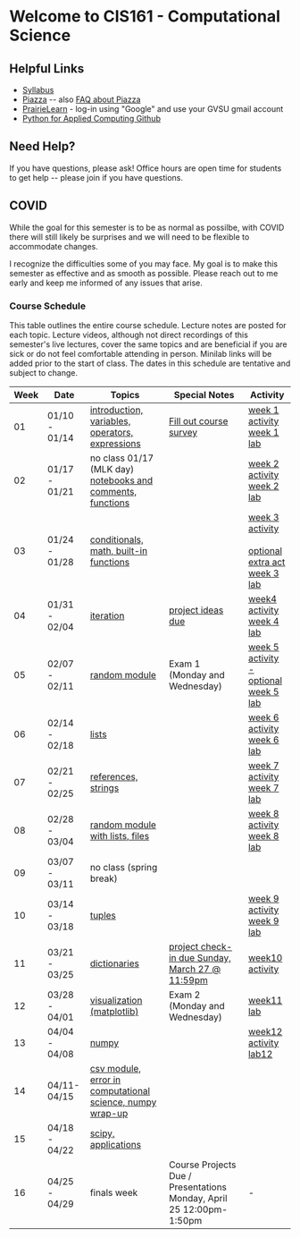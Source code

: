 # Welcome to CIS161 - Computational Science

## Helpful Links
* [Syllabus](syllabus.md)
* [Piazza](https://www.piazza.com/gvsu/winter2022/cis161/home) -- also [FAQ about Piazza](piazza-faq.md)
* [PrairieLearn](https://www.prairielearn.org/pl/course_instance/129003) - log-in
  using "Google" and use your GVSU gmail account
* [Python for Applied Computing Github](https://github.com/eecarrier/python-for-applied-computing)

## Need Help?
If you have questions, please ask!  Office hours are open time for students
to get help -- please join if you have questions.

## COVID
While the goal for this semester is to be as normal as possilbe,
with COVID there will still likely be
surprises and we will need to be flexible to accommodate changes.

I recognize the difficulties some of you may face.
My goal is to make this semester as effective and as smooth
as possible.  Please reach out to me early and keep me informed
of any issues that arise.

### Course Schedule
This table outlines the entire course schedule.  Lecture notes are
posted for each topic.  Lecture videos, although not direct recordings
of this semester's live lectures, cover the same topics and are beneficial
if you are sick or do not feel comfortable attending in person.
Minilab links will be added prior to the start of class.  The dates in this
schedule are tentative and subject to change.

| Week | Date          | Topics | Special Notes | Activity |
| ---- | ------------- | ------ | --------- | ------- |
|  01  | 01/10 - 01/14 | [introduction, variables, operators, expressions](https://www.prairielearn.org/pl/course_instance/129003/assessment/2316030) | [Fill out course survey](https://forms.gle/4CKxEucnGFiHCFHu9) | [week 1 activity](https://www.prairielearn.org/pl/course_instance/129003/assessment/2316000) <br> [week 1 lab](https://www.prairielearn.org/pl/course_instance/129003/assessment/2316422) |
|  02  | 01/17 - 01/21 | no class 01/17 (MLK day) <br> [notebooks and comments, functions](https://www.prairielearn.org/pl/course_instance/129003/assessment/2316476) |  | [week 2 activity](https://www.prairielearn.org/pl/course_instance/129003/assessment/2316475) <br> [week 2 lab](https://www.prairielearn.org/pl/course_instance/129003/assessment/2316753) |
|  03  | 01/24 - 01/28 | [conditionals, math, built-in functions](https://www.prairielearn.org/pl/course_instance/129003/assessment/2316761) | | [week 3 activity](https://www.prairielearn.org/pl/course_instance/129003/assessment/2316760) <br><br> [optional extra act](https://www.prairielearn.org/pl/course_instance/129003/assessment/2316904) <br> [week 3 lab](https://www.prairielearn.org/pl/course_instance/129003/assessment/2316965) |
|  04  | 01/31 - 02/04 | [iteration](https://www.prairielearn.org/pl/course_instance/129003/assessment/2316979) | [project ideas due](https://www.prairielearn.org/pl/course_instance/129003/assessment/2317030) | [week4 activity](https://www.prairielearn.org/pl/course_instance/129003/assessment/2316978) <br> [week 4 lab](https://www.prairielearn.org/pl/course_instance/129003/assessment/2317108) |
|  05  | 02/07 - 02/11 | [random module](https://www.prairielearn.org/pl/course_instance/129003/assessment/2317122) | Exam 1 (Monday and Wednesday) | [week 5 activity - optional](https://www.prairielearn.org/pl/course_instance/129003/assessment/2317121) <br> [week 5 lab](https://www.prairielearn.org/pl/course_instance/129003/assessment/2317294) |
|  06  | 02/14 - 02/18 | [lists](https://www.prairielearn.org/pl/course_instance/129003/assessment/2317330) | | [week 6 activity](https://www.prairielearn.org/pl/course_instance/129003/assessment/2317329) <br> [week 6 lab](https://www.prairielearn.org/pl/course_instance/129003/assessment/2317547) |
|  07  | 02/21 - 02/25 | [references, strings](https://www.prairielearn.org/pl/course_instance/129003/assessment/2317557) | | [week 7 activity](https://www.prairielearn.org/pl/course_instance/129003/assessment/2317556) <br> [week 7 lab](https://www.prairielearn.org/pl/course_instance/129003/assessment/2317656) |
|  08  | 02/28 - 03/04 | [random module with lists, files](https://www.prairielearn.org/pl/course_instance/129003/assessment/2317671) | | [week 8 activity](https://www.prairielearn.org/pl/course_instance/129003/assessment/2317670) <br> [week 8 lab](https://www.prairielearn.org/pl/course_instance/129003/assessment/2317739) |
|  09  | 03/07 - 03/11 | no class (spring break) | | |
|  10  | 03/14 - 03/18 | [tuples](https://www.prairielearn.org/pl/course_instance/129003/assessment/2317808) |  | [week 9 activity](https://www.prairielearn.org/pl/course_instance/129003/assessment/2317807) <br> [week 9 lab](https://www.prairielearn.org/pl/course_instance/129003/assessment/2317922) |
|  11  | 03/21 - 03/25 | [dictionaries](https://www.prairielearn.org/pl/course_instance/129003/assessment/2317929) | [project check-in due Sunday, March 27 @ 11:59pm](https://www.prairielearn.org/pl/course_instance/129003/assessment/2317928)  | [week10 activity](https://www.prairielearn.org/pl/course_instance/129003/assessment/2317927) |
|  12  | 03/28 - 04/01 | [visualization (matplotlib)](https://www.prairielearn.org/pl/course_instance/129003/assessment/2318162) | Exam 2 (Monday and Wednesday) | [week11 lab](https://www.prairielearn.org/pl/course_instance/129003/assessment/2318204) |
|  13  | 04/04 - 04/08 | [numpy](https://www.prairielearn.org/pl/course_instance/129003/assessment/2318243) |  | [week12 activity](https://www.prairielearn.org/pl/course_instance/129003/assessment/2318241) <br> [lab12](https://www.prairielearn.org/pl/course_instance/129003/assessment/2318334) |
|  14  | 04/11- 04/15 | [csv module, error in computational science, numpy wrap-up](https://www.prairielearn.org/pl/course_instance/129003/assessment/2318345) | | |
|  15  | 04/18 - 04/22 | [scipy, applications](https://www.prairielearn.org/pl/course_instance/129003/assessment/2318346) | | |
|  16  | 04/25 - 04/29 | finals week | Course Projects Due / Presentations Monday, April 25 12:00pm-1:50pm | - |
